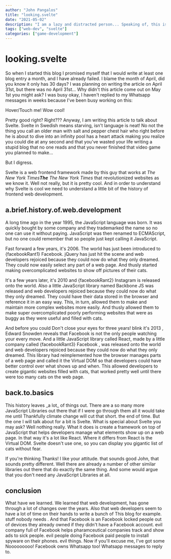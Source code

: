 ```yaml
---
author: "John Pangalos"
title: "looking.svelte"
date: "2021-05-02"
description: "I am a lazy and distracted person... Speaking of, this is another post about the history of web-dev and why the JavaScript framework Svelte is interesting."
tags: ["web-dev", "svelte"]
categories: ["game-development"]
---
```


<script context="module">
  import Tooltip from "../../components/Tooltip.svelte";
  import Link from "../../components/Link.svelte";
  import NerdAlert from "../../components/NerdAlert.svelte";
  let facebookRant1 = `
Facebook, FACEBOOK! Don't get me started on Facebook.
You got ten hours. Good. Wait how long should these tooltips be?
Doesn't matter it's tirade time! Come all and listen to this incredible
build up that I'm creating. You ready? Okay, here goes. Facebook sucks!
Nailed it.`
  let facebookRant2=`
INSTAGRAM IS FACEBOOK! Wake up people! Facebook bought Instagram and
now they own your soul! Also Facebook is faked the moon landing and
shot JFK from the grassy knoll. Mark Zuckerberg is Luke Skywalkers'
real father and mother. Don't be fooled!`
  let facebookRant3 = `Holy Mother of God! We can't get away from them, they're god damn everywhere. Noooooo!!!`
</script>

# looking.svelte

So when I started this blog I promised myself that I would write at least one
blog entry a month, and I have already failed. I blame the month of April, did
you know it only has 30 days? I was planning on writing the article on April
31st, but there was no April 31st... Why didn't this article come out on May 1st
you might ask? I was busy okay, I haven't replied to my Whatsapp messages in
weeks because I've been busy working on this:

<div class="text-center">
  <Tooltip>
    <span slot="main">Hover/Touch me!</span>
    <span slot="hover">Wow cool!</span>
  </Tooltip>
</div>

<p>
Pretty good 
<Tooltip>
<span slot="main">right?</span>
<span slot="hover">Right???</span>
</Tooltip>
Anyway, I am writing this article to talk about
<Tooltip>
<span slot="main">Svelte.</span>
<span slot="hover">Svelte in Swedish means starving, isn't language is neat!</span>
</Tooltip>
No not the thing you call an older man with salt and pepper chest hair who right
before he is about to dive into an infinity pool has a heart attack making you
realize you could die at any second and that you've wasted your life writing a
stupid blog that no one reads and that you never finished that video game you
planned to make...
</p>

But I digress.

<Link to="https://svelte.dev">Svelte</Link> is a web frontend
framework made by this guy that works at
<Tooltip><span slot="main"><i>The New York Times</i></span><span slot="hover"><i><b>The</b> The New York Times</i></span></Tooltip>
that revolutionized websites as we know it. Well not really, but it is pretty
cool. And in order to understand why Svelte is cool we need to understand a
little bit of the history of frontend web development.

<NerdAlert />

## a.<wbr>brief.<wbr>history.<wbr>of.<wbr>web.<wbr>development

A long time ago in the year 1995, the JavaScript language was born. It was
quickly <Link to="https://dev.to/theoutlander/oracle-owns-the-trademark-to-javascript-1fil">bought by some company</Link>
and they trademarked the name so no one can use it without
paying. JavaScript was then renamed to <Link to="https://en.wikipedia.org/wiki/ECMAScript">ECMAScript</Link>,
but no one could remember that so people just kept calling it JavaScript.

<p>
Fast forward a few years, it's 2006. The world has just been introduced to
<Tooltip>
<span slot="hover">{facebookRant1}</span>
<span slot="main">Facebook.</span>
</Tooltip>
<Link to="https://jquery.com">jQuery</Link> has just hit the scene
and web developers rejoiced because they could now do what they only dreamed.
They could now easily select any part of a web page. And thusly started making
overcomplicated websites to show off pictures of their cats.
</p>

<p>
It's a few years later, it's 2010 and 
<Tooltip>
<span slot="hover">{facebookRant2}</span>
<span slot="main">Instagram</span>
</Tooltip>
is released onto the world. Also a little JavaScript library named
<Link to="https://backbonejs.org/" >Backbone JS</Link> was released and
web developers rejoiced because they could now do what they only dreamed. They
could have their data stored in the browser and reference it in an easy way.
This, in turn, allowed them to make and maintain more complex websites more
easily. And thusly allowed them to make super overcomplicated poorly performing
websites that were as buggy as they were useful and filled with cats.
</p>

<p>
And before you could
<Tooltip>
<span slot="hover">Don't close your eyes for three years!</span>
<span slot="main">blink it's 2013</span>
</Tooltip>,
Edward Snowden reveals that Facebook is not the only people watching your every
move. And a little JavaScript library called <Link to="https://reactjs.org/">React</Link>, made by a little
company called
<Tooltip>
<span slot="hover">{facebookRant3}</span>
<span slot="main">Facebook</span>
</Tooltip>,
was released onto the world and web developers rejoiced because they could now
do what they only dreamed. This library had reimplemented how the browser
manages parts of a web page and called it the Virtual DOM so that developers
could have better control over what shows up and when. This allowed developers
to create gigantic websites filled with cats, that worked pretty well until
there were too many cats on the web page.
</p>

## back.to.basics

<p>
This history leaves _a lot_ of things out. There are a so many more JavaScript
Libraries out there that if I were go through them all it would take me
until
<Tooltip>
<span slot="hover">Thankfully climate change will cut that short.</span>
<span slot="main">the end of time.</span>
</Tooltip>
But the one I will talk about for a bit is Svelte. What is special about Svelte
you may ask? Well nothing really. What it does is create a framework on top of
JavaScript that helps developers manage what elements show up on a web page. In
that way it's a lot like React. Where it differs from React is the Virtual DOM.
Svelte doesn't use one, so you can display you gigantic <Link to="https://cats.pangalos.dev">list of cats</Link> without
fear.
</p>

<p>
If you're thinking
<Tooltip>
<span slot="hover">Thanks! I like your attitude.</span>
<span slot="main">that sounds good John,</span>
</Tooltip>
that sounds pretty different. Well there are already a number of other similar
libraries out there that do exactly the same thing. And some would argue that
you don't need any JavaScript Libraries at all.
</p>

## conclusion

<p>
What have we learned. We learned that web development, has gone through a lot of
changes over the years. Also that web developers seem to have a lot of time on
their hands to write a bunch of
<Tooltip>
<span slot="hover">This blog for example.</span>
<span slot="main">stuff nobody needs</span>
</Tooltip>. And that Facebook is an<Tooltip>
<span slot="hover">Facebook locked people out of devices they already owned if they didn't have a Facebook account.</span>
<span slot="main">

<Link to="https://www.oculus.com/blog/a-single-way-to-log-into-oculus-and-unlock-social-features/">evil</Link>
</span>
</Tooltip>
company full of
<Tooltip>
<span slot="hover">Facebook helps pharamceutical companies track and show ads to sick people.</span>
<span slot="main">
<Link to="https://themarkup.org/citizen-browser/2021/05/06/how-big-pharma-finds-sick-users-on-facebook">evil</Link>
</span>
</Tooltip>
people doing
<Tooltip>
<span slot="hover">Facebook paid people to install spyware on their phones.</span>
<span slot="main">
<Link to="https://techcrunch.com/2019/01/29/facebook-project-atlas">evil</Link>
</span>
</Tooltip>
things. Now if you'll excuse me, I've got some
<Tooltip>
<span slot="hover">Nooooooooo! Facebook owns Whatsapp too!</span>
<span slot="main">
<Link to="https://arstechnica.com/tech-policy/2021/01/whatsapp-users-must-share-their-data-with-facebook-or-stop-using-the-app/">Whatsapp</Link>
</span>
</Tooltip>
messages to reply to.
</p>

